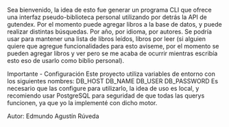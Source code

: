 Sea bienvenido, la idea de esto fue generar un programa CLI que ofrece una interfaz
pseudo-biblioteca personal utilizando por detrás la API de gutendex.
Por el momento puede agregar libros a la base de datos, y puede realizar distintas búsquedas.
Por año, por idioma, por autores.
Se podría usar para mantener una lista de libros leídos, libros por leer
(si alguien quiere que agregue funcionalidades para esto aviseme, por el momento se pueden agregar libros 
y ver pero se me acaba de ocurrir mientras escribía esto eso de usarlo como biblio personal).

Importante - Configuración
Este proyecto utiliza variables de entorno con los siguientes nombres:
DB_HOST
DB_NAME
DB_USER
DB_PASSWORD
Es necesario que las configure para utilizarlo, la idea de uso es local, y recomiendo
usar PostgreSQL para seguridad de que todas las querys funcionen, ya que yo la implementé
con dicho motor.

Autor:
Edmundo Agustín Rúveda
